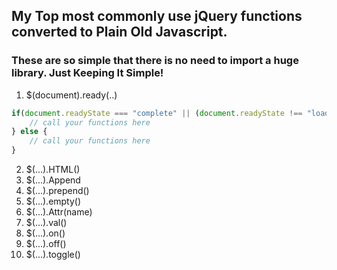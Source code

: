 ## My Top most commonly use jQuery functions converted to Plain Old Javascript.

### These are so simple that there is no need to import a huge library. Just Keeping It Simple!

1. $(document).ready(..)
```javascript
if(document.readyState === "complete" || (document.readyState !== "loading" && !document.documentElement.doScroll)){
    // call your functions here
} else {
    // call your functions here
}
```
2. $(...).HTML()
3. $(...).Append
4. $(...).prepend()
5. $(...).empty()
6. $(...).Attr(name)
7. $(...).val()
8. $(...).on()
9. $(...).off()
10. $(...).toggle()